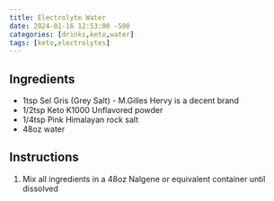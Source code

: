 ```yaml
---
title: Electrolyte Water
date: 2024-01-16 12:53:00 -500
categories: [drinks,keto,water]
tags: [keto,electrolytes]
---
```


## Ingredients

-   1tsp Sel Gris (Grey Salt) - M.Gilles Hervy is a decent brand
-   1/2tsp Keto K1000 Unflavored powder
-   1/4tsp Pink Himalayan rock salt 
-   48oz water

## Instructions

1.  Mix all ingredients in a 48oz Nalgene or equivalent container until dissolved